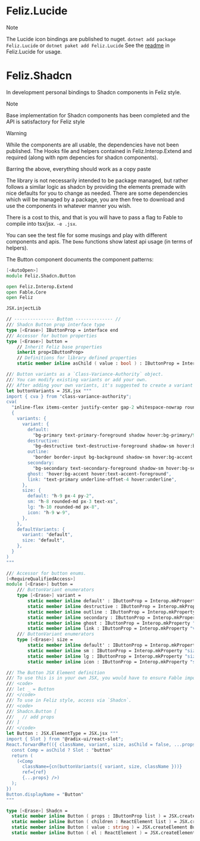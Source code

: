 # Feliz.Lucide

> [!NOTE]
> The Lucide icon bindings are published to nuget.
> `dotnet add package Feliz.Lucide`
> or `dotnet paket add Feliz.Lucide`
> See the [readme](https://github.com/shayanhabibi/Feliz.Shadcn/blob/main/Feliz.Lucide/README.md) in Feliz.Lucide for usage.

# Feliz.Shadcn

In development personal bindings to Shadcn components in Feliz style.

> [!Note]
> Base implementation for Shadcn components has been completed and the API is satisfactory for Feliz style

> [!WARNING]
> While the components are all usable, the dependencies have not been published. The Hooks file and helpers contained in Feliz.Interop.Extend and required (along with npm depencies for shadcn components).
> 
> Barring the above, everything should work as a copy paste

The library is not necessarily intended to be package managed, but rather follows a similar logic as shadcn by providing the elements premade with nice defaults for you to change as needed. There are some dependencies which will be managed by a package, you are then free to download and use the components in whatever manner you wish.

There is a cost to this, and that is you will have to pass a flag to Fable to compile into tsx/jsx. `-e .jsx`.


You can see the test file for some musings and play with different components and apis. The `Demo` functions show latest api usage (in terms of helpers).

The Button component documents the component patterns:

```fsharp
[<AutoOpen>]
module Feliz.Shadcn.Button

open Feliz.Interop.Extend
open Fable.Core
open Feliz

JSX.injectLib

// --------------- Button -------------- //
/// Shadcn Button prop interface type
type [<Erase>] IButtonProp = interface end
/// Accessor for button properties
type [<Erase>] button =
    // Inherit Feliz base properties
    inherit prop<IButtonProp>
    // Definitions for library defined properties
    static member inline asChild ( value : bool ) : IButtonProp = Interop.mkProperty "asChild" value

/// Button variants as a `Class-Variance-Authority` object.
/// You can modify existing variants or add your own.
/// After adding your own variants, it's suggested to create a variant enum prop. Follow the examples in the `button.variant` type.
let buttonVariants = JSX.jsx """
import { cva } from "class-variance-authority";
cva(
  "inline-flex items-center justify-center gap-2 whitespace-nowrap rounded-md text-sm font-medium transition-colors focus-visible:outline-none focus-visible:ring-1 focus-visible:ring-ring disabled:pointer-events-none disabled:opacity-50 [&_svg]:pointer-events-none [&_svg]:size-4 [&_svg]:shrink-0",
  {
    variants: {
      variant: {
        default:
          "bg-primary text-primary-foreground shadow hover:bg-primary/90",
        destructive:
          "bg-destructive text-destructive-foreground shadow-sm hover:bg-destructive/90",
        outline:
          "border border-input bg-background shadow-sm hover:bg-accent hover:text-accent-foreground",
        secondary:
          "bg-secondary text-secondary-foreground shadow-sm hover:bg-secondary/80",
        ghost: "hover:bg-accent hover:text-accent-foreground",
        link: "text-primary underline-offset-4 hover:underline",
      },
      size: {
        default: "h-9 px-4 py-2",
        sm: "h-8 rounded-md px-3 text-xs",
        lg: "h-10 rounded-md px-8",
        icon: "h-9 w-9",
      },
    },
    defaultVariants: {
      variant: "default",
      size: "default",
    },
  }
)
"""

/// Accessor for button enums.
[<RequireQualifiedAccess>]
module [<Erase>] button =
    /// ButtonVariant enumerators
    type [<Erase>] variant =
        static member inline default' : IButtonProp = Interop.mkProperty "variant" "default"
        static member inline destructive : IButtonProp = Interop.mkProperty "variant" "destructive"
        static member inline outline : IButtonProp = Interop.mkProperty "variant" "outline"
        static member inline secondary : IButtonProp = Interop.mkProperty "variant" "secondary"
        static member inline ghost : IButtonProp = Interop.mkProperty "variant" "ghost"
        static member inline link : IButtonProp = Interop.mkProperty "variant" "link"
    /// ButtonVariant enumerators
    type [<Erase>] size =
        static member inline default' : IButtonProp = Interop.mkProperty "size" "default"
        static member inline sm : IButtonProp = Interop.mkProperty "size" "sm"
        static member inline lg : IButtonProp = Interop.mkProperty "size" "lg"
        static member inline icon : IButtonProp = Interop.mkProperty "size" "icon"

/// The Button JSX Element definition
/// To use this is in your own JSX, you would have to ensure Fable imports the type using a dummy binding
/// <code>
/// let _ = Button
/// </code>
/// To use in Feliz style, access via `Shadcn`.
/// <code>
/// Shadcn.Button [
///   // add props
/// ]
/// </code>
let Button : JSX.ElementType = JSX.jsx """
import { Slot } from "@radix-ui/react-slot";
React.forwardRef(({ className, variant, size, asChild = false, ...props }, ref) => {
  const Comp = asChild ? Slot : "button"
  return (
    (<Comp
      className={cn(buttonVariants({ variant, size, className }))}
      ref={ref}
      {...props} />)
  );
})
Button.displayName = "Button"
"""

type [<Erase>] Shadcn =
  static member inline Button ( props : IButtonProp list ) = JSX.createElement Button props
  static member inline Button ( children : ReactElement list ) = JSX.createElementWithChildren Button children
  static member inline Button ( value : string ) = JSX.createElement Button [ button.text value ]
  static member inline Button ( el : ReactElement ) = JSX.createElement Button [ button.asChild true ; button.children [ el ] ]
```